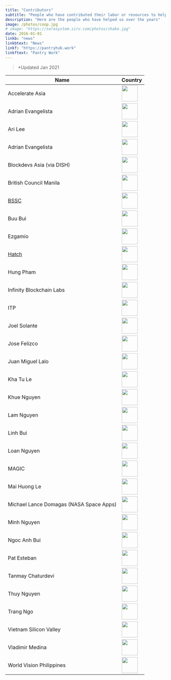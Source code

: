 ```yaml
---
title: "Contributors"
subtitle: "People who have contributed their labor or resources to help us build the new systems"
description: "Here are the people who have helped us over the years"
image: /photos/coop.jpg
# image: "https://sorasystem.sirv.com/photos/shake.jpg"
date: 2016-01-01
linkb: "news"
linkbtext: "News"
linkf: "https://pantryhub.work"
linkftext: "Pantry Work"
---
```


> *Updated Jan 2021


<div class="table-responsive">
  <table class="table table-hover">
    <thead>
        <tr class="table-primary">
            <th>Name</th>
            <th class="text-center">Country</th>                                       
        </tr>
    </thead>
    <tbody>
      <tr>
          <td>Accelerate Asia</td>
          <td><img src="https://sorasystem.sirv.com/flags/sg.svg" width="50px"></td>
      </tr>
      <tr>
          <td>Adrian Evangelista</td>
          <td><img src="https://sorasystem.sirv.com/flags/ph.svg" width="50px"></td>
      </tr>
      <tr>
          <td>Ari Lee</td>
          <td><img src="https://sorasystem.sirv.com/flags/ph.svg" width="50px"></td>
      </tr>
      <tr>
          <td>Adrian Evangelista</td>
          <td><img src="https://sorasystem.sirv.com/flags/ph.svg" width="50px"></td>
      </tr>
      <tr>
          <td>Blockdevs Asia (via DISH)</td>
          <td><img src="https://sorasystem.sirv.com/flags/ph.svg" width="50px"></td>
      </tr>       
      <tr>
          <td>British Council Manila</td>
          <td><img src="https://sorasystem.sirv.com/flags/ph.svg" width="50px"></td>
      </tr>
      <tr>
          <td><a href="https://www.bssc.vn/">BSSC</a></td>
          <td><img src="https://sorasystem.sirv.com/flags/vn.svg" width="50px"></td>
      </tr>
      <tr>
          <td>Buu Bui</td>
          <td><img src="https://sorasystem.sirv.com/flags/vn.svg" width="50px"></td>
      </tr>                                          
      <tr>
          <td>Ezgamio</td>
          <td><img src="https://sorasystem.sirv.com/flags/vn.svg" width="50px"></td>
      </tr>                                           
      <tr>
          <td><a href="http://hatch.vn/">Hatch</a></td>
          <td><img src="https://sorasystem.sirv.com/flags/vn.svg" width="50px"></td>
      </tr>        
      <tr>
          <td>Hung Pham</td>
          <td><img src="https://sorasystem.sirv.com/flags/vn.svg" width="50px"></td>
      </tr>        
      <tr>
          <td>Infinity Blockchain Labs</td>
          <td><img src="https://sorasystem.sirv.com/flags/vn.svg" width="50px"></td>
      </tr>        
      <tr>
          <td>ITP</td>
          <td><img src="https://sorasystem.sirv.com/flags/vn.svg" width="50px"></td>
      </tr>      
      <tr>
          <td>Joel Solante</td>
          <td><img src="https://sorasystem.sirv.com/flags/ph.svg" width="50px"></td>
      </tr>        
      <tr>
          <td>Jose Felizco</td>
          <td><img src="https://sorasystem.sirv.com/flags/ph.svg" width="50px"></td>
      </tr>          
      <tr>
          <td>Juan Miguel Lalo</td>
          <td><img src="https://sorasystem.sirv.com/flags/ph.svg" width="50px"></td>
      </tr>       
      <tr>
          <td>Kha Tu Le</td>
          <td><img src="https://sorasystem.sirv.com/flags/vn.svg" width="50px"></td>
      </tr>        
      <tr>
          <td>Khue Nguyen</td>
          <td><img src="https://sorasystem.sirv.com/flags/vn.svg" width="50px"></td>
      </tr>              
      <tr>
          <td>Lam Nguyen</td>
          <td><img src="https://sorasystem.sirv.com/flags/vn.svg" width="50px"></td>
      </tr>              
      <tr>
          <td>Linh Bui</td>
          <td><img src="https://sorasystem.sirv.com/flags/vn.svg" width="50px"></td>
      </tr>
      <tr>
          <td>Loan Nguyen</td>
          <td><img src="https://sorasystem.sirv.com/flags/vn.svg" width="50px"></td>
      </tr>      
      <tr>
          <td>MAGIC</td>
          <td><img src="https://sorasystem.sirv.com/flags/my.svg" width="50px"></td>
      </tr>      
      <tr>
          <td>Mai Huong Le</td>
          <td><img src="https://sorasystem.sirv.com/flags/vn.svg" width="50px"></td>
      </tr>      
      <tr>
          <td>Michael Lance Domagas (NASA Space Apps)</td>
          <td><img src="https://sorasystem.sirv.com/flags/ph.svg" width="50px"></td>
      </tr>
      <tr>
          <td>Minh Nguyen</td>
          <td><img src="https://sorasystem.sirv.com/flags/vn.svg" width="50px"></td>
      </tr>
      <tr>
          <td>Ngoc Anh Bui</td>
          <td><img src="https://sorasystem.sirv.com/flags/vn.svg" width="50px"></td>
      </tr>                                                
      <tr>
          <td>Pat Esteban</td>
          <td><img src="https://sorasystem.sirv.com/flags/my.svg" width="50px"></td>
      </tr>
      <tr>
          <td>Tanmay Chaturdevi</td>
          <td><img src="https://sorasystem.sirv.com/flags/sg.svg" width="50px"></td>
      </tr>            
      <tr>
          <td>Thuy Nguyen</td>
          <td><img src="https://sorasystem.sirv.com/flags/vn.svg" width="50px"></td>
      </tr>                  
      <tr>
          <td>Trang Ngo</td>
          <td><img src="https://sorasystem.sirv.com/flags/vn.svg" width="50px"></td>
      </tr>        
      <tr>
          <td>Vietnam Silicon Valley</td>
          <td><img src="https://sorasystem.sirv.com/flags/vn.svg" width="50px"></td>
      </tr>  
      <tr>
          <td>Vladimir Medina</td>
          <td><img src="https://sorasystem.sirv.com/flags/ph.svg" width="50px"></td>
      </tr>                  
      <tr>
          <td>World Vision Philippines</td>
          <td><img src="https://sorasystem.sirv.com/flags/ph.svg" width="50px"></td>
      </tr>                                                  
    </tbody>
  </table>
</div>
